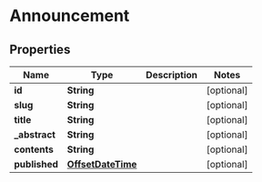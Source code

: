 
# Announcement

## Properties
Name | Type | Description | Notes
------------ | ------------- | ------------- | -------------
**id** | **String** |  |  [optional]
**slug** | **String** |  |  [optional]
**title** | **String** |  |  [optional]
**_abstract** | **String** |  |  [optional]
**contents** | **String** |  |  [optional]
**published** | [**OffsetDateTime**](OffsetDateTime.md) |  |  [optional]



